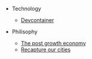<!-- docs/_sidebar.md -->

- Technology

  - [Devcontainer](/tech/devcontainer.md)

- Philisophy

  - [The post growth economy](phil/post-groth-economy.md)
  - [Recapture our cities](phil/recapture-our-cities.md)
